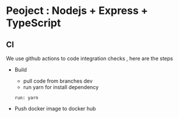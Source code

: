 # Peoject : Nodejs + Express + TypeScript

## CI

We use github actions to code integration checks , here are the steps

- Build 
    - pull code from branches dev
    - run yarn for install dependency
    
    `run: yarn`

- Push docker image to docker hub
